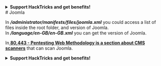 <details> <summary><strong>Support HackTricks and get benefits!</strong></summary> Do you work in a **cybersecurity company**? Do you want to see your **company advertised in HackTricks**? or do you want to have access the **latest version of the PEASS or download HackTricks in PDF**? Check the [**SUBSCRIPTION PLANS**](https://github.com/sponsors/carlospolop)! Discover [**The PEASS Family**](https://opensea.io/collection/the-peass-family), our collection of exclusive [**NFTs**](https://opensea.io/collection/the-peass-family) Get the [**official PEASS & HackTricks swag**](https://peass.creator-spring.com) **Join the** [**💬**](https://emojipedia.org/speech-balloon/) [**Discord group**](https://discord.gg/hRep4RUj7f) or the [**telegram group**](https://t.me/peass) or **follow** me on **Twitter** [**🐦**](https://github.com/carlospolop/hacktricks/tree/7af18b62b3bdc423e11444677a6a73d4043511e9/\[https:/emojipedia.org/bird/README.md)[**@carlospolopm**](https://twitter.com/carlospolopm)**.** **Share your hacking tricks submitting PRs to the** [**hacktricks github repo**](https://github.com/carlospolop/hacktricks)**.** </details>
# Joomla

In _**/administrator/manifests/files/joomla.xml**_ you could access a list of files inside the root folder, and version of Joomla.  
In _**/language/en-GB/en-GB.xml**_ you can get the version of Joomla.

In[ **80,443 - Pentesting Web Methodology is a section about CMS scanners**](./#cms-scanners) that can scan Joomla.

<details> <summary><strong>Support HackTricks and get benefits!</strong></summary> Do you work in a **cybersecurity company**? Do you want to see your **company advertised in HackTricks**? or do you want to have access the **latest version of the PEASS or download HackTricks in PDF**? Check the [**SUBSCRIPTION PLANS**](https://github.com/sponsors/carlospolop)! Discover [**The PEASS Family**](https://opensea.io/collection/the-peass-family), our collection of exclusive [**NFTs**](https://opensea.io/collection/the-peass-family) Get the [**official PEASS & HackTricks swag**](https://peass.creator-spring.com) **Join the** [**💬**](https://emojipedia.org/speech-balloon/) [**Discord group**](https://discord.gg/hRep4RUj7f) or the [**telegram group**](https://t.me/peass) or **follow** me on **Twitter** [**🐦**](https://github.com/carlospolop/hacktricks/tree/7af18b62b3bdc423e11444677a6a73d4043511e9/\[https:/emojipedia.org/bird/README.md)[**@carlospolopm**](https://twitter.com/carlospolopm)**.** **Share your hacking tricks submitting PRs to the** [**hacktricks github repo**](https://github.com/carlospolop/hacktricks)**.** </details>
